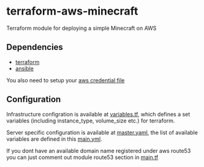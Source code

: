 # terraform-aws-minecraft

Terraform module for deploying a simple Minecraft on AWS

## Dependencies

* [terraform](https://learn.hashicorp.com/tutorials/terraform/install-cli)
* [ansible](https://docs.ansible.com/ansible/latest/installation_guide/intro_installation.html)

You also need to setup your [aws credential file](https://docs.aws.amazon.com/cli/latest/userguide/cli-configure-files.html)

## Configuration

Infrastructure configration is available at [variables.tf](./variables.tf), which defines a set variables (including instance_type, volume_size etc.) for terraform.

Server specific configuration is available at [master.yaml](./master.yaml), the list of available variables are defined in this [main.yml](./roles/ansible-minecraft/defaults/main.yml).

If you dont have an available domain name registered under aws route53 you can just comment out module route53 section in [main.tf](main.tf)


